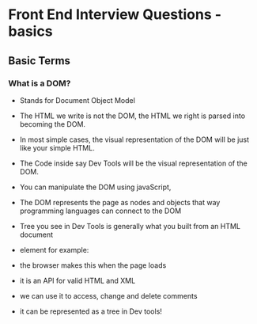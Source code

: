 # Front End Interview Questions -  basics

## Basic Terms

### What is a DOM?

- Stands for Document Object Model
- The HTML we write is not the DOM, the HTML we right is parsed into becoming the DOM.
- In most simple cases, the visual representation of the DOM will be just like your simple HTML.
- The Code inside say Dev Tools will be the visual representation of the DOM.
- You can manipulate the DOM using javaScript,
- The DOM represents the page as nodes and objects that way programming languages can connect to the DOM
- Tree you see in Dev Tools is generally what you built from an HTML document

- element for example: <tag> </tag>
- the browser makes this when the page loads
- it is an API for valid HTML and XML
- we can use it to access, change and delete comments
- it can be represented as a tree in Dev tools!
